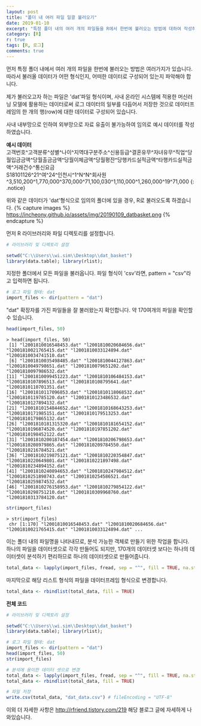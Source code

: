 ```yaml
---
layout: post
title: "폴더 내 여러 파일 일괄 불러오기"
date: 2019-01-10
excerpt: "특정 폴더 내의 여러 개의 파일들을 R에서 한번에 불러오는 방법에 대하여 작성하였습니다."
category: [R]
r: true
tags: [R, 로그]
comments: true
---
```


먼저 특정 폴더 내에서 여러 개의 파일을 한번에 불러오는 방법은 여러가지가 있습니다. 따라서 불러올 데이터가 어떤 형식인지, 어떠한 데이터로 구성되어 있는지 파악해야 합니다.   

제가 불러오고자 하는 파일은 'dat'파일 형식이며, 사내 온라인 시스템에 적용한 머신러닝 모델에 활용하는 데이터로써 로그 데이터의 일부를 다듬어서 저장한 것으로 데이터프레임의 한 개의 행(row)에 대한 데이터로 구성되어 있습니다. 

사내 내부망으로 인하여 외부망으로 자료 유출이 불가능하여 임의로 예시 데이터를 작성하였습니다.

<b>예시 데이터</b><br>
고객번호^고객분류^성별^나이^지역대구분주소^신용등급^결혼유무^자녀유무^직업^당월입금금액^당월출금금액^당월이체금액^당월평잔^당행카드실적금액^타행카드실적금액^거래건수^통신요금 <br>
S18101126^21^여^24^인천시^1^N^N^회사원^3,510,200^1,770,000^370,000^71,100,030^1,110,000^1,260,000^19^71,000
{: .notice}

위와 같은 데이터가 'dat'형식으로 임의의 폴더에 있을 경우, R로 불러오도록 하겠습니다.
{% capture images %}
https://incheony.github.io/assets/img/20190109_datbasket.png
{% endcapture %}

먼저 R 라이브러리와 파일 디렉토리를 설정합니다. 
~~~ r
# 라이브러리 및 디렉토리 설정

setwd("C:\\Users\\wi.sim\\Desktop\\dat_basket")
library(data.table); library(rlist);
~~~

지정한 폴더에서 모든 파일을 불러옵니다. 파일 형식이 'csv'라면, pattern = "csv"라고 입력하면 됩니다.
~~~ r
# 로그 파일 형태: dat
import_files <- dir(pattern = "dat") 
~~~

"dat" 확장자를 가진 파일들을 잘 불러왔는지 확인합니다. 약 170여개의 파일을 확인할 수 있습니다.
~~~ r
head(import_files, 50)
~~~
~~~ 
> head(import_files, 50)
 [1] "l2001810016548453.dat" "l2001810020684656.dat" "l2001810021765415.dat" "l2001810033124894.dat" "l2001810034741510.dat"
 [6] "l2001810035498485.dat" "l2001810044127863.dat" "l2001810049798651.dat" "l2001810079651202.dat" "l2001810097986532.dat"
[11] "l2001810099451223.dat" "l2001810106484153.dat" "l2001810107896513.dat" "l2001810108795641.dat" "l2001810110701351.dat"
[16] "l2001810117096853.dat" "l2001810118068532.dat" "l2001810119785120.dat" "l2001810123486532.dat" "l2001810127894132.dat"
[21] "l2001810154844652.dat" "l2001810168643253.dat" "l2001810171985151.dat" "l2001810179513253.dat" "l2001810179865132.dat"
[26] "l2001810181315320.dat" "l2001810181654152.dat" "l2001810196874520.dat" "l2001810197851202.dat" "l2001810198452122.dat"
[31] "l2001810200187454.dat" "l2001810206798653.dat" "l2001810208979865.dat" "l2001810209784550.dat" "l2001810216784521.dat"
[36] "l2001810219875121.dat" "l2001810220354847.dat" "l2001810220649801.dat" "l2001810221897498.dat" "l2001810234894152.dat"
[41] "l2001810240894653.dat" "l2001810247984512.dat" "l2001810251898743.dat" "l2001810254586521.dat" "l2001810259874532.dat"
[46] "l2001810276158953.dat" "l2001810279854122.dat" "l2001810298751210.dat" "l2001810309968760.dat" "l2001810313784120.dat"
~~~
~~~ r
str(import_files)
~~~
~~~ 
> str(import_files)
 chr [1:170] "l2001810016548453.dat" "l2001810020684656.dat" "l2001810021765415.dat" "l2001810033124894.dat" ...
~~~

이는 폴더 내의 파일명을 나타내므로, 분석 가능한 객체로 만들기 위한 작업을 합니다. 하나의 파일을 데이터셋으로 각각 만들어도 되지만, 170개의 데이터셋 보다는 하나의 데이터셋이 분석하기 편리하므로 하나의 데이터셋으로 만들어줍니다. 
~~~ r
total_data <- lapply(import_files, fread, sep = "^", fill = TRUE, na.strings = c("NULL", ""), header = TRUE, encoding = "UTF-8")
~~~
마지막으로 해당 리스트 형식의 파일을 데이터프레임 형식으로 변경합니다.
~~~ r
total_data <- rbindlist(total_data, fill = TRUE)
~~~

<b> 전체 코드 </b>
~~~ r
# 라이브러리 및 디렉토리 설정

setwd("C:\\Users\\wi.sim\\Desktop\\dat_basket")
library(data.table); library(rlist);

# 로그 파일 형태: dat
import_files <- dir(pattern = "dat") 
head(import_files, 50)
str(import_files)

# 분석에 용이한 데이터 셋으로 변경
total_data <- lapply(import_files, fread, sep = "^", fill = TRUE, na.strings = c("NULL", ""), header = TRUE, encoding = "UTF-8")
total_data <- rbindlist(total_data, fill = TRUE)

# 파일 저장
write.csv(total_data, "dat_data.csv") # fileEncoding = "UTF-8"
~~~

이외 더 자세한 사항은 http://rfriend.tistory.com/219 해당 블로그 글에 자세하게 나와있습니다.
